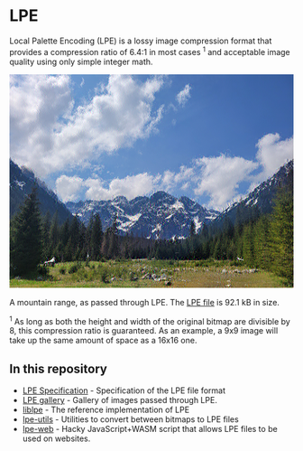 # LPE
Local Palette Encoding (LPE) is a lossy image compression format that provides a compression ratio of 6.4:1 in most cases <sup>1</sup> and acceptable image quality using only simple integer math.

![Tatra](images/tatra.bmp)

A mountain range, as passed through LPE. The [LPE file](images/tatra.lpe) is 92.1 kB in size.

<sup>1</sup> As long as both the height and width of the original bitmap are divisible by 8, this compression ratio is guaranteed. As an example, a 9x9 image will take up the same amount of space as a 16x16 one.

## In this repository
* [LPE Specification](docs/lpe_spec.md) - Specification of the LPE file format
* [LPE gallery](docs/lpe_gallery.md) - Gallery of images passed through LPE.
* [liblpe](liblpe) - The reference implementation of LPE
* [lpe-utils](lpe-utils) - Utilities to convert between bitmaps to LPE files
* [lpe-web](lpe-web) - Hacky JavaScript+WASM script that allows LPE files to be used on websites.
